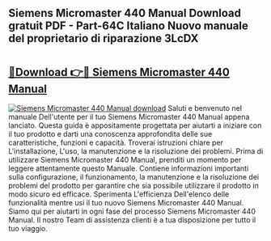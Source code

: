 ## Siemens Micromaster 440 Manual Download gratuit PDF - Part-64C Italiano Nuovo manuale del proprietario di riparazione 3LcDX

# <h2><a href="http://dfdhav.blite.top/?on=Siemens+Micromaster+440+Manual">🔗Download 👉🔴 Siemens Micromaster 440 Manual</a></h2>

[![Siemens Micromaster 440 Manual download](https://i.imgur.com/lujVjoI.png)](http://dfdhav.blite.top/?on=Siemens+Micromaster+440+Manual)
Saluti e benvenuto nel manuale Dell'utente per il tuo Siemens Micromaster 440 Manual appena lanciato. Questa guida è appositamente progettata per aiutarti a iniziare con il tuo prodotto e darti una conoscenza approfondita delle sue caratteristiche, funzioni e capacità. Troverai istruzioni chiare per L'installazione, L'uso, la manutenzione e la risoluzione dei problemi. Prima di utilizzare Siemens Micromaster 440 Manual, prenditi un momento per leggere attentamente questo Manuale. Contiene informazioni importanti sulla configurazione, il funzionamento, la manutenzione e la risoluzione dei problemi del prodotto per garantire che sia possibile utilizzare il prodotto in modo sicuro ed efficace. Sperimenta L'efficienza Dell'elenco delle funzionalità mentre usi il tuo nuovo Siemens Micromaster 440 Manual. Siamo qui per aiutarti in ogni fase del processo Siemens Micromaster 440 Manual. Il nostro Team di assistenza clienti è a tua disposizione per tutto il tuo viaggio.
